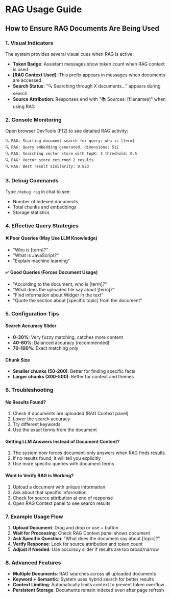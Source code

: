 # RAG Usage Guide

## How to Ensure RAG Documents Are Being Used

### 1. Visual Indicators

The system provides several visual cues when RAG is active:

- **Token Badge**: Assistant messages show token count when RAG context is used
- **[RAG Context Used]**: This prefix appears in messages when documents are accessed
- **Search Status**: "🔍 Searching through X documents..." appears during search
- **Source Attribution**: Responses end with "📚 Sources: [filenames]" when using RAG

### 2. Console Monitoring

Open browser DevTools (F12) to see detailed RAG activity:

```
🔍 RAG: Starting document search for query: who is [term]
🔍 RAG: Query embedding generated, dimensions: 512
🔍 RAG: Searching vector store with topK: 3 threshold: 0.5
🔍 RAG: Vector store returned 2 results
🔍 RAG: Best result similarity: 0.823
```

### 3. Debug Commands

Type `/debug rag` in chat to see:

- Number of indexed documents
- Total chunks and embeddings
- Storage statistics

### 4. Effective Query Strategies

#### ❌ Poor Queries (May Use LLM Knowledge)

- "Who is [term]?"
- "What is JavaScript?"
- "Explain machine learning"

#### ✅ Good Queries (Forces Document Usage)

- "According to the document, who is [term]?"
- "What does the uploaded file say about [term]?"
- "Find information about Widger in the text"
- "Quote the section about [specific topic] from the document"

### 5. Configuration Tips

#### Search Accuracy Slider

- **0-30%**: Very fuzzy matching, catches more content
- **40-60%**: Balanced accuracy (recommended)
- **70-100%**: Exact matching only

#### Chunk Size

- **Smaller chunks (50-200)**: Better for finding specific facts
- **Larger chunks (300-500)**: Better for context and themes

### 6. Troubleshooting

#### No Results Found?

1. Check if documents are uploaded (RAG Context panel)
2. Lower the search accuracy
3. Try different keywords
4. Use the exact terms from the document

#### Getting LLM Answers Instead of Document Content?

1. The system now forces document-only answers when RAG finds results
2. If no results found, it will tell you explicitly
3. Use more specific queries with document terms

#### Want to Verify RAG is Working?

1. Upload a document with unique information
2. Ask about that specific information
3. Check for source attribution at end of response
4. Open RAG Context panel to see search results

### 7. Example Usage Flow

1. **Upload Document**: Drag and drop or use + button
2. **Wait for Processing**: Check RAG Context panel shows document
3. **Ask Specific Question**: "What does the document say about [topic]?"
4. **Verify Response**: Look for source attribution and token count
5. **Adjust if Needed**: Use accuracy slider if results are too broad/narrow

### 8. Advanced Features

- **Multiple Documents**: RAG searches across all uploaded documents
- **Keyword + Semantic**: System uses hybrid search for better results
- **Context Limiting**: Automatically limits context to prevent token overflow
- **Persistent Storage**: Documents remain indexed even after page refresh
